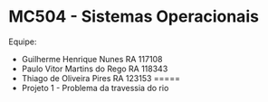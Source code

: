 MC504 - Sistemas Operacionais
=====
 Equipe:
 * Guilherme Henrique Nunes    RA 117108
 * Paulo Vitor Martins do Rego RA 118343
 * Thiago de Oliveira Pires    RA 123153
=====
 * Projeto 1 - Problema da travessia do rio
